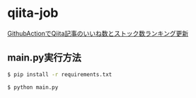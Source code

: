 # qiita-job
[GithubActionでQiita記事のいいね数とストック数ランキング更新](https://qiita.com/Seiri/items/b22a79d04eae4a401067)

## main.py実行方法

```sh
$ pip install -r requirements.txt
```

```sh
$ python main.py
```

